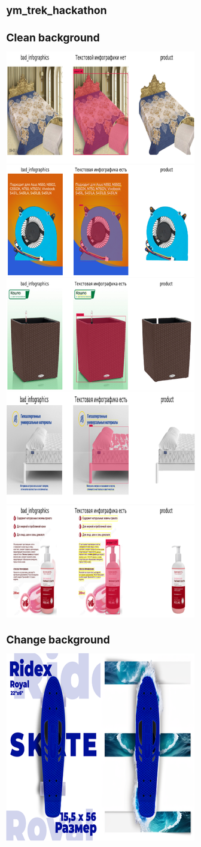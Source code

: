 # ym_trek_hackathon

# Clean background
<p align = 'center'>
<img src = 'images/Снимок экрана от 2023-08-16 23-43-38.png' height = '300px'>
<img src = 'images/Снимок экрана от 2023-08-16 23-43-55.png' height = '300px'>
<img src = 'images/Снимок экрана от 2023-08-16 23-44-14.png' height = '300px'>
<img src = 'images/Снимок экрана от 2023-08-16 23-44-47.png' height = '300px'>
<img src = 'images/Снимок экрана от 2023-08-17 09-07-20.png' height = '300px'>

</p>

# Change background
<p align = 'center'>
<img src = 'images/board.png' height = '500px'>
</p>


